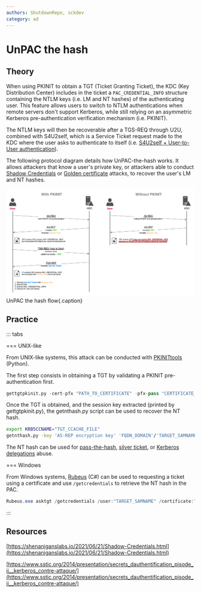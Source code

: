 ```yaml
---
authors: ShutdownRepo, sckdev
category: ad
---
```


# UnPAC the hash

## Theory

When using PKINIT to obtain a TGT (Ticket Granting Ticket), the KDC (Key Distribution Center) includes in the ticket a `PAC_CREDENTIAL_INFO` structure containing the NTLM keys (i.e. LM and NT hashes) of the authenticating user. This feature allows users to switch to NTLM authentications when remote servers don't support Kerberos, while still relying on an asymmetric Kerberos pre-authentication verification mechanism (i.e. PKINIT).

The NTLM keys will then be recoverable after a TGS-REQ through U2U, combined with S4U2self, which is a Service Ticket request made to the KDC where the user asks to authenticate to itself (i.e. [S4U2self + User-to-User authentication](./#s4u2self-+-u2u)).

The following protocol diagram details how UnPAC-the-hash works. It allows attackers that know a user's private key, or attackers able to conduct [Shadow Credentials](shadow-credentials.md) or [Golden certificate](../../persistence/adcs/golden-certificate.md) attacks, to recover the user's LM and NT hashes.

![](./assets/UnPAC-the-hash.png)
UnPAC the hash flow{.caption}

## Practice

::: tabs

=== UNIX-like

From UNIX-like systems, this attack can be conducted with [PKINITtools](https://github.com/dirkjanm/PKINITtools) (Python).

The first step consists in obtaining a TGT by validating a PKINIT pre-authentication first.

```python
gettgtpkinit.py -cert-pfx "PATH_TO_CERTIFICATE" -pfx-pass "CERTIFICATE_PASSWORD" "FQDN_DOMAIN/TARGET_SAMNAME" "TGT_CCACHE_FILE"
```

Once the TGT is obtained, and the session key extracted (printed by gettgtpkinit.py), the getnthash.py script can be used to recover the NT hash.

```bash
export KRB5CCNAME="TGT_CCACHE_FILE"
getnthash.py -key 'AS-REP encryption key' 'FQDN_DOMAIN'/'TARGET_SAMNAME'
```

The NT hash can be used for [pass-the-hash](../ntlm/pth.md), [silver ticket](forged-tickets/silver.md), or [Kerberos delegations](delegations/) abuse.


=== Windows

From Windows systems, [Rubeus](https://github.com/GhostPack/Rubeus) (C#) can be used to requesting a ticket using a certificate and use `/getcredentials` to retrieve the NT hash in the PAC.

```powershell
Rubeus.exe asktgt /getcredentials /user:"TARGET_SAMNAME" /certificate:"BASE64_CERTIFICATE" /password:"CERTIFICATE_PASSWORD" /domain:"FQDN_DOMAIN" /dc:"DOMAIN_CONTROLLER" /show
```

:::


## Resources

[https://shenaniganslabs.io/2021/06/21/Shadow-Credentials.html](https://shenaniganslabs.io/2021/06/21/Shadow-Credentials.html)

[https://www.sstic.org/2014/presentation/secrets_dauthentification_pisode_ii__kerberos_contre-attaque/](https://www.sstic.org/2014/presentation/secrets_dauthentification_pisode_ii__kerberos_contre-attaque/)